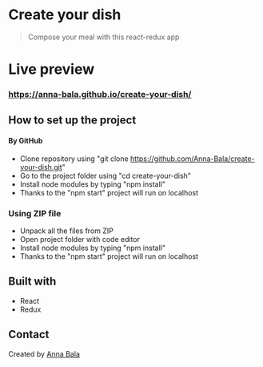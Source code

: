 # Create your dish

> Compose your meal with this react-redux app

# Live preview

### https://anna-bala.github.io/create-your-dish/

## How to set up the project

#### By GitHub

- Clone repository using "git clone https://github.com/Anna-Bala/create-your-dish.git"
- Go to the project folder using "cd create-your-dish"
- Install node modules by typing "npm install"
- Thanks to the "npm start" project will run on localhost

### Using ZIP file

- Unpack all the files from ZIP
- Open project folder with code editor
- Install node modules by typing "npm install"
- Thanks to the "npm start" project will run on localhost

## Built with

- React
- Redux

## Contact

Created by [Anna Bala](github.com/Anna-Bala)
